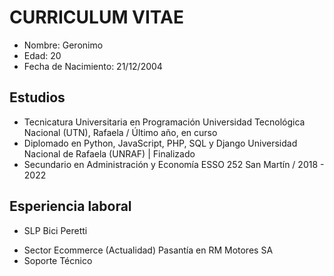 # CURRICULUM VITAE

* Nombre: Geronimo
* Edad: 20
* Fecha de Nacimiento: 21/12/2004
## Estudios
* Tecnicatura Universitaria en Programación
Universidad Tecnológica Nacional (UTN), Rafaela / Último año, en curso
* Diplomado en Python, JavaScript, PHP, SQL y Django
Universidad Nacional de Rafaela (UNRAF) | Finalizado
* Secundario en Administración y Economía
ESSO 252 San Martín / 2018 - 2022
## Esperiencia laboral
* SLP Bici Peretti
- Sector Ecommerce (Actualidad)
Pasantía en RM Motores SA
- Soporte Técnico